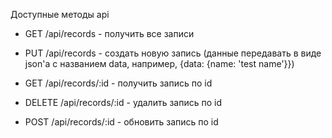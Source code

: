 Доступные методы api

* GET /api/records - получить все записи

* PUT /api/records - создать новую запись (данные передавать в виде json'a с названием data, например, {data: {name: 'test name'}})

* GET /api/records/:id - получить запись по id

* DELETE /api/records/:id - удалить запись по id

* POST /api/records/:id - обновить запись по id